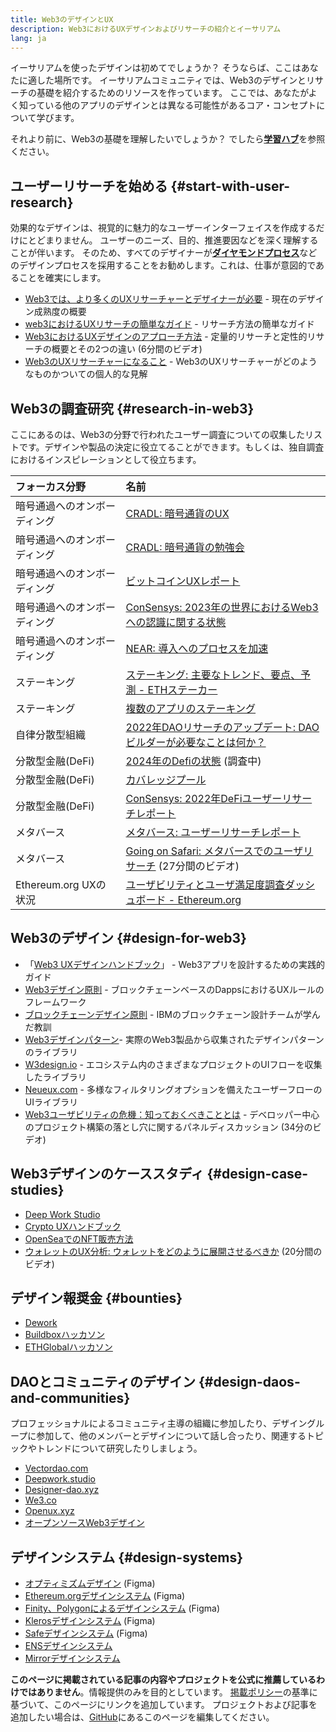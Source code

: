 ```yaml
---
title: Web3のデザインとUX
description: Web3におけるUXデザインおよびリサーチの紹介とイーサリアム
lang: ja
---
```


イーサリアムを使ったデザインは初めてでしょうか？ そうならば、ここはあなたに適した場所です。 イーサリアムコミュニティでは、Web3のデザインとリサーチの基礎を紹介するためのリソースを作っています。 ここでは、あなたがよく知っている他のアプリのデザインとは異なる可能性があるコア・コンセプトについて学びます。

それより前に、Web3の基礎を理解したいでしょうか？ でしたら[**学習ハブ**](/learn/)を参照ください。

## ユーザーリサーチを始める {#start-with-user-research}

効果的なデザインは、視覚的に魅力的なユーザーインターフェイスを作成するだけにとどまりません。 ユーザーのニーズ、目的、推進要因などを深く理解することが伴います。 そのため、すべてのデザイナーが[**ダイヤモンドプロセス**](https://en.wikipedia.org/wiki/Double_Diamond_(design_process_model))などのデザインプロセスを採用することをお勧めします。これは、仕事が意図的であることを確実にします。

- [Web3では、より多くのUXリサーチャーとデザイナーが必要](https://blog.akasha.org/akasha-conversations-9-web3-needs-more-ux-researchers-and-designers) - 現在のデザイン成熟度の概要
- [web3におけるUXリサーチの簡単なガイド](https://uxplanet.org/a-complete-guide-to-ux-research-for-web-3-0-products-d6bead20ebb1) - リサーチ方法の簡単なガイド
- [Web3におけるUXデザインのアプローチ方法](https://archive.devcon.org/archive/watch/6/data-empathy-how-to-approach-ux-decisions-in-web3/) - 定量的リサーチと定性的リサーチの概要とその2つの違い (6分間のビデオ)
- [Web3のUXリサーチャーになること](https://medium.com/@georgia.rakusen/what-its-like-being-a-user-researcher-in-web3-6a4bcc096849) - Web3のUXリサーチャーがどのようなものかついての個人的な見解

## Web3の調査研究 {#research-in-web3}

ここにあるのは、Web3の分野で行われたユーザー調査についての収集したリストです。デザインや製品の決定に役立てることができます。もしくは、独自調査におけるインスピレーションとして役立ちます。

| フォーカス分野                                              | 名前                                                                                                                                                                   |
|:---------------------------------------------------- |:-------------------------------------------------------------------------------------------------------------------------------------------------------------------- |
| <Tag variant="solid" status="success">暗号通過へのオンボーディング</Tag>    | [CRADL: 暗号通貨のUX](https://docs.google.com/presentation/d/1s2OPSH5sMJzxRYaJSSRTe8W2iIoZx0PseIV-WeZWD1s/edit?usp=sharing)                                               |
| <Tag variant="solid" status="success">暗号通過へのオンボーディング</Tag>    | [CRADL: 暗号通貨の勉強会](https://docs.google.com/presentation/d/1R9nFuzA-R6SxaGCKhoMbE4Vxe0JxQSTiHXind3LVq_w/edit?usp=sharing)                                              |
| <Tag variant="solid" status="success">暗号通過へのオンボーディング</Tag>    | [ビットコインUXレポート](https://github.com/patestevao/BitcoinUX-report/blob/master/report.md)                                                                                 |
| <Tag variant="solid" status="success">暗号通過へのオンボーディング</Tag>    | [ConSensys: 2023年の世界におけるWeb3への認識に関する状態](https://consensys.io/insight-report/web3-and-crypto-global-survey-2023)                                                      |
| <Tag variant="solid" status="success">暗号通過へのオンボーディング</Tag>    | [NEAR: 導入へのプロセスを加速](https://drive.google.com/file/d/1VuaQP4QSaQxR5ddQKTMGI0b0rWdP7uGn/view)                                                                          |
| <Tag status="tag">ステーキング</Tag>           | [ステーキング: 主要なトレンド、要点、予測 - ETHステーカー](https://lookerstudio.google.com/u/0/reporting/cafcee00-e1af-4148-bae8-442a88ac75fa/page/p_ja2srdhh2c?s=hmbTWDh9hJo)               |
| <Tag status="tag">ステーキング</Tag>           | [複数のアプリのステーキング](https://github.com/threshold-network/UX-User-Research/blob/main/Multi-App%20Staking%20(MAS)/iterative-user-study/MAS%20Iterative%20User%20Study.pdf) |
| <Tag status="error">自律分散型組織</Tag>             | [2022年DAOリサーチのアップデート: DAOビルダーが必要なことは何か？](https://blog.aragon.org/2022-dao-research-update/)                                                                          |
| <Tag status="error">分散型金融(DeFi)</Tag>        | [2024年のDefiの状態](https://stateofdefi.org/) (調査中)                                                                                                                      |
| <Tag status="error">分散型金融(DeFi)</Tag>        | [カバレッジプール](https://github.com/threshold-network/UX-User-Research/tree/main/Keep%20Coverage%20Pool)                                                                   |
| <Tag status="error">分散型金融(DeFi)</Tag>        | [ConSensys: 2022年DeFiユーザーリサーチレポート](https://cdn2.hubspot.net/hubfs/4795067/ConsenSys%20Codefi-Defi%20User%20ResearchReport.pdf)                                       |
| <Tag variant="solid">メタバース</Tag>              | [メタバース: ユーザーリサーチレポート](https://www.politico.com/f/?id=00000187-7685-d820-a7e7-7e85d1420000)                                                                           |
| <Tag variant="solid">メタバース</Tag>              | [Going on Safari: メタバースでのユーザリサーチ](https://archive.devcon.org/archive/watch/6/going-on-safari-researching-users-in-the-metaverse/?tab=YouTube) (27分間のビデオ)             |
| <Tag variant="solid" status="tag">Ethereum.org UXの状況</Tag> | [ユーザビリティとユーザ満足度調査ダッシュボード - Ethereum.org](https://lookerstudio.google.com/reporting/0a189a7c-a890-40db-a5c6-009db52c81c9)                                             |

## Web3のデザイン {#design-for-web3}

- 「[Web3 UXデザインハンドブック](https://web3ux.design/)」 - Web3アプリを設計するための実践的ガイド
- [Web3デザイン原則](https://medium.com/@lyricalpolymath/web3-design-principles-f21db2f240c1) - ブロックチェーンベースのDappsにおけるUXルールのフレームワーク
- [ブロックチェーンデザイン原則](https://medium.com/design-ibm/blockchain-design-principles-599c5c067b6e) - IBMのブロックチェーン設計チームが学んだ教訓
- [Web3デザインパターン](https://www.web3designpatterns.io/)- 実際のWeb3製品から収集されたデザインパターンのライブラリ
- [W3design.io](https://w3design.io/) - エコシステム内のさまざまなプロジェクトのUIフローを収集したライブラリ
- [Neueux.com](https://neueux.com/apps) - 多様なフィルタリングオプションを備えたユーザーフローのUIライブラリ
- [Web3ユーザビリティの危機：知っておくべきこととは](https://www.youtube.com/watch?v=oBSXT_6YDzg) - デベロッパー中心のプロジェクト構築の落とし穴に関するパネルディスカッション (34分のビデオ)

## Web3デザインのケーススタディ {#design-case-studies}

- [Deep Work Studio](https://deepwork.studio/case-studies/)
- [Crypto UXハンドブック](https://www.cryptouxhandbook.com/)
- [OpenSeaでのNFT販売方法](https://builtformars.com/case-studies/opensea)
- [ウォレットのUX分析: ウォレットをどのように展開させるべきか](https://www.youtube.com/watch?v=oTpuxYj8JWI&ab_channel=ETHDenver) (20分間のビデオ)

## デザイン報奨金 {#bounties}

- [Dework](https://app.dework.xyz/bounties)
- [Buildboxハッカソン](https://app.buidlbox.io/)
- [ETHGlobalハッカソン](https://ethglobal.com/)

## DAOとコミュニティのデザイン {#design-daos-and-communities}

プロフェッショナルによるコミュニティ主導の組織に参加したり、デザイングループに参加して、他のメンバーとデザインについて話し合ったり、関連するトピックやトレンドについて研究したりしましょう。

- [Vectordao.com](https://vectordao.com/)
- [Deepwork.studio](https://www.deepwork.studio/)
- [Designer-dao.xyz](https://www.designer-dao.xyz/)
- [We3.co](https://we3.co/)
- [Openux.xyz](https://openux.xyz/)
- [オープンソースWeb3デザイン](https://www.web3designers.org/)

## デザインシステム {#design-systems}

- [オプティミズムデザイン](https://www.figma.com/@optimism) (Figma)
- [Ethereum.orgデザインシステム](https://www.figma.com/@ethdotorg) (Figma)
- [Finity、Polygonによるデザインシステム](https://www.figma.com/community/file/1073921725197233598/finity-design-system) (Figma)
- [Klerosデザインシステム](https://www.figma.com/community/file/999852250110186964/kleros-design-system) (Figma)
- [Safeデザインシステム](https://www.figma.com/community/file/1337417127407098506/safe-design-system) (Figma)
- [ENSデザインシステム](https://thorin.ens.domains/)
- [Mirrorデザインシステム](https://degen-xyz.vercel.app/)

**このページに掲載されている記事の内容やプロジェクトを公式に推薦しているわけではありません**。情報提供のみを目的としています。 [掲載ポリシー](/contributing/design/adding-design-resources)の基準に基づいて、このページにリンクを追加しています。 プロジェクトおよび記事を追加したい場合は、[GitHub](https://github.com/ethereum/ethereum-org-website/blob/dev/public/content/developers/docs/design-and-ux/index.md)にあるこのページを編集してください。
